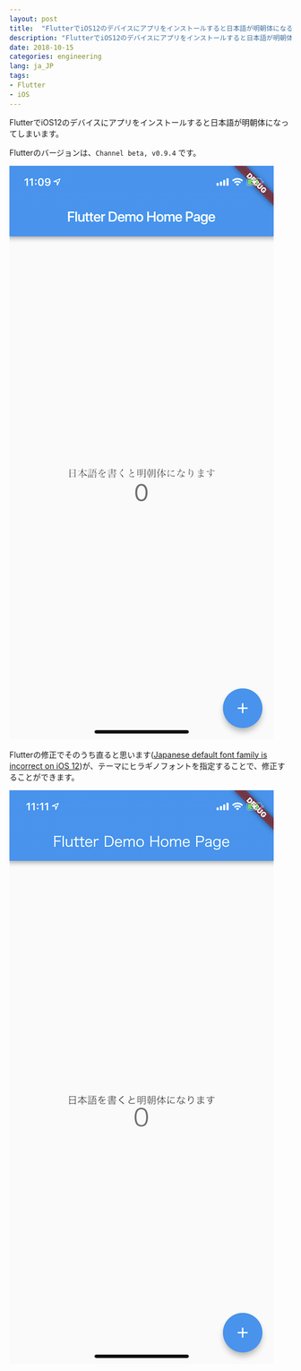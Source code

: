 ```yaml
---
layout: post
title:  "FlutterでiOS12のデバイスにアプリをインストールすると日本語が明朝体になる"
description: "FlutterでiOS12のデバイスにアプリをインストールすると日本語が明朝体になる"
date: 2018-10-15
categories: engineering
lang: ja_JP
tags:
- Flutter
- iOS
---
```


FlutterでiOS12のデバイスにアプリをインストールすると日本語が明朝体になってしまいます。

Flutterのバージョンは、`Channel beta, v0.9.4` です。


![Flutterの日本語が明朝体になる](/assets/posts/2018-10-15/mincho.png "Flutterの日本語が明朝体になる")

Flutterの修正でそのうち直ると思います([Japanese default font family is incorrect on iOS 12](https://github.com/flutter/flutter/issues/21667))が、テーマにヒラギノフォントを指定することで、修正することができます。

<script src="https://gist.github.com/masamichiueta/a2906d96e568031d8b455575e324b1dc.js"></script>

![Flutterでヒラギノを使う](/assets/posts/2018-10-15/hiragino.png "Flutterでヒラギノを使う")